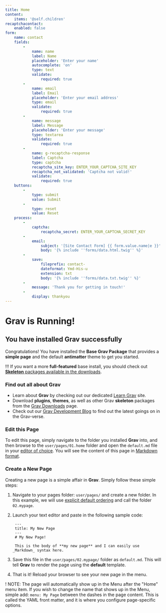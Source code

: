```yaml
---
title: Home
content:
    items: '@self.children'
recaptchacontact:
    enabled: false
form:
    name: contact
    fields:
        -
            name: name
            label: Name
            placeholder: 'Enter your name'
            autocomplete: 'on'
            type: text
            validate:
                required: true
        -
            name: email
            label: Email
            placeholder: 'Enter your email address'
            type: email
            validate:
                required: true
        -
            name: message
            label: Message
            placeholder: 'Enter your message'
            type: textarea
            validate:
                required: true
        -
            name: g-recaptcha-response
            label: Captcha
            type: captcha
            recaptcha_site_key: ENTER_YOUR_CAPTCHA_SITE_KEY
            recaptcha_not_validated: 'Captcha not valid!'
            validate:
                required: true
    buttons:
        -
            type: submit
            value: Submit
        -
            type: reset
            value: Reset
    process:
        -
            captcha:
                recaptcha_secret: ENTER_YOUR_CAPTCHA_SECRET_KEY
        -
            email:
                subject: '[Site Contact Form] {{ form.value.name|e }}'
                body: '{% include ''forms/data.html.twig'' %}'
        -
            save:
                fileprefix: contact-
                dateformat: Ymd-His-u
                extension: txt
                body: '{% include ''forms/data.txt.twig'' %}'
        -
            message: 'Thank you for getting in touch!'
        -
            display: thankyou
---
```


# Grav is Running!
## You have installed **Grav** successfully

Congratulations! You have installed the **Base Grav Package** that provides a **simple page** and the default **antimatter** theme to get you started.

!!! If you want a more **full-featured** base install, you should check out [**Skeleton** packages available in the downloads](http://getgrav.org/downloads).

### Find out all about Grav

* Learn about **Grav** by checking out our dedicated [Learn Grav](http://learn.getgrav.org) site.
* Download **plugins**, **themes**, as well as other Grav **skeleton** packages from the [Grav Downloads](http://getgrav.org/downloads) page.
* Check out our [Grav Development Blog](http://getgrav.org/blog) to find out the latest goings on in the Grav-verse.

### Edit this Page

To edit this page, simply navigate to the folder you installed **Grav** into, and then browse to the `user/pages/01.home` folder and open the `default.md` file in your [editor of choice](http://learn.getgrav.org/basics/requirements).  You will see the content of this page in [Markdown format](http://learn.getgrav.org/content/markdown).

### Create a New Page

Creating a new page is a simple affair in **Grav**.  Simply follow these simple steps:

1. Navigate to your pages folder: `user/pages/` and create a new folder.  In this example, we will use [explicit default ordering](http://learn.getgrav.org/content/content-pages) and call the folder `02.mypage`.
2. Launch your text editor and paste in the following sample code:

        ---
        title: My New Page
        ---
        # My New Page!

        This is the body of **my new page** and I can easily use _Markdown_ syntax here.

3. Save this file in the `user/pages/02.mypage/` folder as `default.md`. This will tell **Grav** to render the page using the **default** template.
4. That is it! Reload your browser to see your new page in the menu.

! NOTE: The page will automatically show up in the Menu after the "Home" menu item. If you wish to change the name that shows up in the Menu, simple add: `menu: My Page` between the dashes in the page content. This is called the YAML front matter, and it is where you configure page-specific options.
